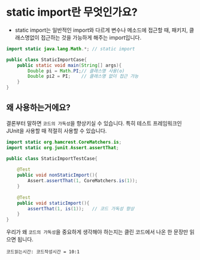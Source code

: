 # static import란 무엇인가요?

- static import는 일반적인 import와 다르게 변수나 메소드에 접근할 때,
패키지, 클래스명없이 접근하는 것을 가능하게 해주는 import입니다.
  
```java
import static java.lang.Math.*; // static import

public class StaticImportCase{
    public static void main(String[] args){
        Double pi = Math.PI;// 클래스명 사용(o)
        Double pi2 = PI;    // 클래스명 없이 접근 가능
    }
}
```


## 왜 사용하는거에요?
결론부터 말하면 `코드의 가독성`을 향상키실 수 있습니다.
특히 테스트 프레임워크인 JUnit을 사용할 때 적절히 사용할 수 있습니다.

```java
import static org.hamcrest.CoreMatchers.is;
import static org.junit.Assert.assertThat;

public class StaticImportTestCase{
    
    @Test
    public void nonStaticImport(){
        Assert.assertThat(1, CoreMatchers.is(1));
    }
    
    @Test
    public void staticImport(){
        assertThat(1, is(1));   // 코드 가독성 향상
    }
}
```

우리가 왜 `코드의 가독성`을 중요하게 생각해야 하는지는 클린 코드에서 나온
한 문장만 읽으면 됩니다.

`코드읽는시간: 코드작성시간 = 10:1`